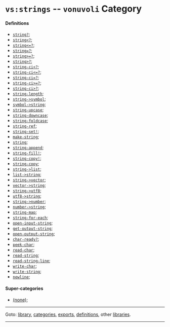 

<a id='category__vonuvoli__vs_3a_strings'></a>

# `vs:strings` -- `vonuvoli` Category


<a id='category__vonuvoli__vs_3a_strings__definitions'></a>

#### Definitions

 * [`string?`](../../vonuvoli/definitions/string_3f.md#definition__vonuvoli__string_3f);
 * [`string<?`](../../vonuvoli/definitions/string_3c_3f.md#definition__vonuvoli__string_3c_3f);
 * [`string<=?`](../../vonuvoli/definitions/string_3c_3d_3f.md#definition__vonuvoli__string_3c_3d_3f);
 * [`string=?`](../../vonuvoli/definitions/string_3d_3f.md#definition__vonuvoli__string_3d_3f);
 * [`string>=?`](../../vonuvoli/definitions/string_3e_3d_3f.md#definition__vonuvoli__string_3e_3d_3f);
 * [`string>?`](../../vonuvoli/definitions/string_3e_3f.md#definition__vonuvoli__string_3e_3f);
 * [`string-ci<?`](../../vonuvoli/definitions/string-ci_3c_3f.md#definition__vonuvoli__string-ci_3c_3f);
 * [`string-ci<=?`](../../vonuvoli/definitions/string-ci_3c_3d_3f.md#definition__vonuvoli__string-ci_3c_3d_3f);
 * [`string-ci=?`](../../vonuvoli/definitions/string-ci_3d_3f.md#definition__vonuvoli__string-ci_3d_3f);
 * [`string-ci>=?`](../../vonuvoli/definitions/string-ci_3e_3d_3f.md#definition__vonuvoli__string-ci_3e_3d_3f);
 * [`string-ci>?`](../../vonuvoli/definitions/string-ci_3e_3f.md#definition__vonuvoli__string-ci_3e_3f);
 * [`string-length`](../../vonuvoli/definitions/string-length.md#definition__vonuvoli__string-length);
 * [`string->symbol`](../../vonuvoli/definitions/string-_3e_symbol.md#definition__vonuvoli__string-_3e_symbol);
 * [`symbol->string`](../../vonuvoli/definitions/symbol-_3e_string.md#definition__vonuvoli__symbol-_3e_string);
 * [`string-upcase`](../../vonuvoli/definitions/string-upcase.md#definition__vonuvoli__string-upcase);
 * [`string-downcase`](../../vonuvoli/definitions/string-downcase.md#definition__vonuvoli__string-downcase);
 * [`string-foldcase`](../../vonuvoli/definitions/string-foldcase.md#definition__vonuvoli__string-foldcase);
 * [`string-ref`](../../vonuvoli/definitions/string-ref.md#definition__vonuvoli__string-ref);
 * [`string-set!`](../../vonuvoli/definitions/string-set_21.md#definition__vonuvoli__string-set_21);
 * [`make-string`](../../vonuvoli/definitions/make-string.md#definition__vonuvoli__make-string);
 * [`string`](../../vonuvoli/definitions/string.md#definition__vonuvoli__string);
 * [`string-append`](../../vonuvoli/definitions/string-append.md#definition__vonuvoli__string-append);
 * [`string-fill!`](../../vonuvoli/definitions/string-fill_21.md#definition__vonuvoli__string-fill_21);
 * [`string-copy!`](../../vonuvoli/definitions/string-copy_21.md#definition__vonuvoli__string-copy_21);
 * [`string-copy`](../../vonuvoli/definitions/string-copy.md#definition__vonuvoli__string-copy);
 * [`string->list`](../../vonuvoli/definitions/string-_3e_list.md#definition__vonuvoli__string-_3e_list);
 * [`list->string`](../../vonuvoli/definitions/list-_3e_string.md#definition__vonuvoli__list-_3e_string);
 * [`string->vector`](../../vonuvoli/definitions/string-_3e_vector.md#definition__vonuvoli__string-_3e_vector);
 * [`vector->string`](../../vonuvoli/definitions/vector-_3e_string.md#definition__vonuvoli__vector-_3e_string);
 * [`string->utf8`](../../vonuvoli/definitions/string-_3e_utf8.md#definition__vonuvoli__string-_3e_utf8);
 * [`utf8->string`](../../vonuvoli/definitions/utf8-_3e_string.md#definition__vonuvoli__utf8-_3e_string);
 * [`string->number`](../../vonuvoli/definitions/string-_3e_number.md#definition__vonuvoli__string-_3e_number);
 * [`number->string`](../../vonuvoli/definitions/number-_3e_string.md#definition__vonuvoli__number-_3e_string);
 * [`string-map`](../../vonuvoli/definitions/string-map.md#definition__vonuvoli__string-map);
 * [`string-for-each`](../../vonuvoli/definitions/string-for-each.md#definition__vonuvoli__string-for-each);
 * [`open-input-string`](../../vonuvoli/definitions/open-input-string.md#definition__vonuvoli__open-input-string);
 * [`get-output-string`](../../vonuvoli/definitions/get-output-string.md#definition__vonuvoli__get-output-string);
 * [`open-output-string`](../../vonuvoli/definitions/open-output-string.md#definition__vonuvoli__open-output-string);
 * [`char-ready?`](../../vonuvoli/definitions/char-ready_3f.md#definition__vonuvoli__char-ready_3f);
 * [`peek-char`](../../vonuvoli/definitions/peek-char.md#definition__vonuvoli__peek-char);
 * [`read-char`](../../vonuvoli/definitions/read-char.md#definition__vonuvoli__read-char);
 * [`read-string`](../../vonuvoli/definitions/read-string.md#definition__vonuvoli__read-string);
 * [`read-string-line`](../../vonuvoli/definitions/read-string-line.md#definition__vonuvoli__read-string-line);
 * [`write-char`](../../vonuvoli/definitions/write-char.md#definition__vonuvoli__write-char);
 * [`write-string`](../../vonuvoli/definitions/write-string.md#definition__vonuvoli__write-string);
 * [`newline`](../../vonuvoli/definitions/newline.md#definition__vonuvoli__newline);


<a id='category__vonuvoli__vs_3a_strings__super-categories'></a>

#### Super-categories

 * [(none)](../../vonuvoli/categories/_index.md#toc__vonuvoli__categories);

----

Goto: [library](../../vonuvoli/_index.md#library__vonuvoli), [categories](../../vonuvoli/categories/_index.md#toc__vonuvoli__categories), [exports](../../vonuvoli/exports/_index.md#toc__vonuvoli__exports), [definitions](../../vonuvoli/definitions/_index.md#toc__vonuvoli__definitions), other [libraries](../../_libraries.md#toc__libraries).

----

